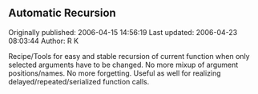 ## Automatic Recursion

Originally published: 2006-04-15 14:56:19
Last updated: 2006-04-23 08:03:44
Author: R K

Recipe/Tools for easy and stable recursion of current function when only selected arguments have to be changed. No more mixup of argument positions/names. No more forgetting. Useful as well for realizing delayed/repeated/serialized function calls.